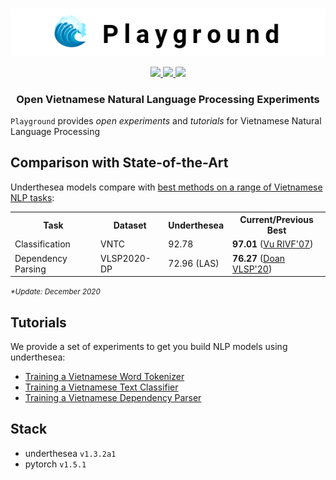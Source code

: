 <p align="center">
<br/>
<img src="docs/images/underthesea_playground-githubbanner-600x90.png"/>
<br/>
</p>

<p align="center">
  <a href="LICENSE">
    <img src="https://img.shields.io/badge/license-GPLv3-blue"/>
  </a>
  <a href="#">
    <img src="https://img.shields.io/badge/made%20with-%E2%9D%A4-red.svg"/>
  </a>
  <a href="#">
    <img src="https://img.shields.io/badge/plays-3-brightgreen"/>
  </a>
</p>

<h3 align="center">
Open Vietnamese Natural Language Processing Experiments
</h3>

`Playground` provides *open experiments* and *tutorials* for Vietnamese Natural Language Processing

## Comparison with State-of-the-Art

Underthesea models compare with [best methods on a range of Vietnamese NLP tasks](https://github.com/undertheseanlp/NLP-Vietnamese-progress):

<table>
<tr>
<th>Task</th>
<th>Dataset</th>
<th>Underthesea</th>
<th>Current/Previous Best</th>  
</tr>
<tr>
<td>Classification</td>
<td>VNTC</td>
<td>92.78</td>
<td>
  <b>97.01</b> 
  (<a href="http://docshare01.docshare.tips/files/4624/46242178.pdf">Vu RIVF'07</a>)
</td>
</tr>
<tr>
<td>Dependency Parsing</td>
<td>VLSP2020-DP</td>
<td>72.96 (LAS) </td>
<td>
  <b>76.27</b> 
  (<a href="https://drive.google.com/file/d/19fWjeVfKUB-oVQv57OydrFOFpckwhJ6N/view?usp=sharing">Doan VLSP'20</a>)
</td>
</tr>
</table>

<small><i>*Update: December 2020</i></small>

## Tutorials

We provide a set of experiments to get you build NLP models using underthesea:

* [Training a Vietnamese Word Tokenizer](plays/word_tokenize) 
* [Training a Vietnamese Text Classifier](plays/classification)
* [Training a Vietnamese Dependency Parser](plays/dependency_parsing)

## Stack

* underthesea `v1.3.2a1`
* pytorch `v1.5.1`

